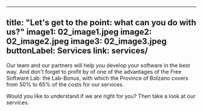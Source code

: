 <!--
SPDX-FileCopyrightText: NOI Techpark <digital@noi.bz.it>

SPDX-License-Identifier: CC0-1.0
-->

---
title: "Let's get to the point: what can you do with us?"
image1: 02_image1.jpeg
image2: 02_image2.jpeg
image3: 02_image3.jpeg
buttonLabel: Services
link: services/
---
Our team and our partners will help you develop your software in the best way. And don't forget to profit by of one of the advantages of the Free Software Lab: the Lab-Bonus, with which the Province of Bolzano covers from 50% to 65% of the costs for our services.

Would you like to understand if we are right for you? Then take a look at our services.